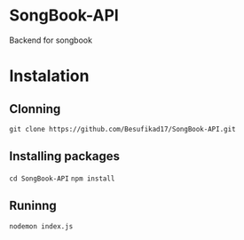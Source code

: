 # SongBook-API
Backend for songbook

# Instalation

## Clonning

`git clone https://github.com/Besufikad17/SongBook-API.git`

## Installing packages
`cd SongBook-API`
`npm install`

## Runinng
`nodemon index.js`
